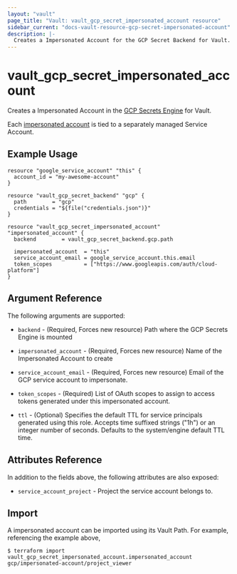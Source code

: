 ```yaml
---
layout: "vault"
page_title: "Vault: vault_gcp_secret_impersonated_account resource"
sidebar_current: "docs-vault-resource-gcp-secret-impersonated-account"
description: |-
  Creates a Impersonated Account for the GCP Secret Backend for Vault.
---
```


# vault\_gcp\_secret\_impersonated\_account

Creates a Impersonated Account in the [GCP Secrets Engine](https://www.vaultproject.io/docs/secrets/gcp/index.html) for Vault.

Each [impersonated account](https://www.vaultproject.io/docs/secrets/gcp/index.html#impersonated-accounts) is tied to a separately managed
Service Account.

## Example Usage

```hcl
resource "google_service_account" "this" {
  account_id = "my-awesome-account"
}

resource "vault_gcp_secret_backend" "gcp" {
  path        = "gcp"
  credentials = "${file("credentials.json")}"
}

resource "vault_gcp_secret_impersonated_account" "impersonated_account" {
  backend        = vault_gcp_secret_backend.gcp.path

  impersonated_account  = "this"
  service_account_email = google_service_account.this.email
  token_scopes          = ["https://www.googleapis.com/auth/cloud-platform"]
}
```

## Argument Reference

The following arguments are supported:

* `backend` - (Required, Forces new resource) Path where the GCP Secrets Engine is mounted

* `impersonated_account` - (Required, Forces new resource) Name of the Impersonated Account to create

* `service_account_email` - (Required, Forces new resource) Email of the GCP service account to impersonate.

* `token_scopes` - (Required) List of OAuth scopes to assign to access tokens generated under this impersonated account.

* `ttl` - (Optional) Specifies the default TTL for service principals generated using this role.
  Accepts time suffixed strings ("1h") or an integer number of seconds. Defaults to the system/engine default TTL time.

## Attributes Reference

In addition to the fields above, the following attributes are also exposed:

* `service_account_project` - Project the service account belongs to.

## Import

A impersonated account can be imported using its Vault Path. For example, referencing the example above,

```
$ terraform import vault_gcp_secret_impersonated_account.impersonated_account gcp/impersonated-account/project_viewer
```
